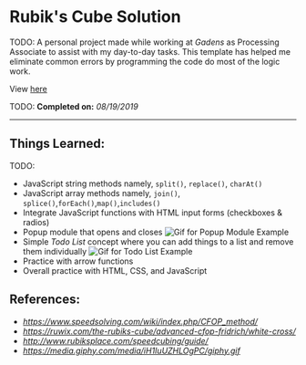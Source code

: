 # Rubik's Cube Solution

TODO:
A personal project made while working at _Gadens_ as Processing Associate to assist with my day-to-day tasks. This template has helped me eliminate common errors by programming the code do most of the logic work.

View [here](https://denzeltl.github.io/rubiks-cube-solution/)

TODO:
**Completed on:** _08/19/2019_

---

## Things Learned:

TODO:

-   JavaScript string methods namely, `split()`, `replace()`, `charAt()`
-   JavaScript array methods namely, `join()`, `splice()`,`forEach()`,`map()`,`includes()`
-   Integrate JavaScript functions with HTML input forms (checkboxes & radios)
-   Popup module that opens and closes
    ![Gif for Popup Module Example](gifs/popup-module.gif)
-   Simple _Todo List_ concept where you can add things to a list and remove them individually
    ![Gif for Todo List Example](gifs/todo-list.gif)
-   Practice with arrow functions
-   Overall practice with HTML, CSS, and JavaScript

## References:

-   _https://www.speedsolving.com/wiki/index.php/CFOP_method/_
-   _https://ruwix.com/the-rubiks-cube/advanced-cfop-fridrich/white-cross/_
-   _http://www.rubiksplace.com/speedcubing/guide/_
-   _https://media.giphy.com/media/iH1IuUZHLOgPC/giphy.gif_
